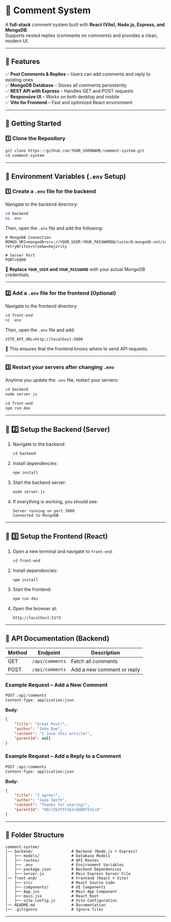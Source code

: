 # 📝 Comment System 

A **full-stack** comment system built with **React (Vite), Node.js, Express, and MongoDB**.  
Supports nested replies (comments on comments) and provides a clean, modern UI.

---

## 📌 Features
✅ **Post Comments & Replies** – Users can add comments and reply to existing ones  
✅ **MongoDB Database** – Stores all comments persistently  
✅ **REST API with Express** – Handles GET and POST requests  
✅ **Responsive UI** – Works on both desktop and mobile  
✅ **Vite for Frontend** – Fast and optimized React environment  

---

## 🚀 Getting Started

### **1️⃣ Clone the Repository**
```powershell
git clone https://github.com/YOUR_USERNAME/comment-system.git
cd comment-system
```

---

## 📌 Environment Variables (`.env` Setup)

### **1️⃣ Create a `.env` file for the backend**
Navigate to the backend directory:
```powershell
cd backend
ni .env
```
Then, open the `.env` file and add the following:
```env
# MongoDB Connection
MONGO_URI=mongodb+srv://YOUR_USER:YOUR_PASSWORD@cluster0.mongodb.net/commentDB?retryWrites=true&w=majority

# Server Port
PORT=5000
```
🔹 **Replace `YOUR_USER` and `YOUR_PASSWORD`** with your actual MongoDB credentials.

---

### **2️⃣ Add a `.env` file for the frontend (Optional)**
Navigate to the frontend directory:
```powershell
cd front-end
ni .env
```
Then, open the `.env` file and add:
```env
VITE_API_URL=http://localhost:5000
```
🔹 This ensures that the frontend knows where to send API requests.

---

### **3️⃣ Restart your servers after changing `.env`**
Anytime you update the `.env` file, restart your servers:
```powershell
cd backend
node server.js
```
```powershell
cd front-end
npm run dev
```

---

## 📌 2️⃣ Setup the Backend (Server)
1. Navigate to the backend:
   ```powershell
   cd backend
   ```
2. Install dependencies:
   ```powershell
   npm install
   ```
3. Start the backend server:
   ```powershell
   node server.js
   ```
4. If everything is working, you should see:
   ```
   Server running on port 5000
   Connected to MongoDB
   ```

---

## 📌 3️⃣ Setup the Frontend (React)
1. Open a new terminal and navigate to `front-end`:
   ```powershell
   cd front-end
   ```
2. Install dependencies:
   ```powershell
   npm install
   ```
3. Start the frontend:
   ```powershell
   npm run dev
   ```
4. Open the browser at:
   ```
   http://localhost:5173
   ```

---

## 📌 API Documentation (Backend)
| Method | Endpoint           | Description                      |
|--------|-------------------|----------------------------------|
| GET    | `/api/comments`   | Fetch all comments              |
| POST   | `/api/comments`   | Add a new comment or reply      |

### **Example Request – Add a New Comment**
```powershell
POST /api/comments
Content-Type: application/json
```
**Body:**
```json
{
    "title": "Great Post!",
    "author": "John Doe",
    "content": "I love this article!",
    "parentId": null
}
```

### **Example Request – Add a Reply to a Comment**
```powershell
POST /api/comments
Content-Type: application/json
```
**Body:**
```json
{
    "title": "I agree!",
    "author": "Jane Smith",
    "content": "Thanks for sharing!",
    "parentId": "60c72b2f5f1b2c6d88f531cd"
}
```

---

## 📌 Folder Structure
```
comment-system/
│── backend/                 # Backend (Node.js + Express)
│   ├── models/              # Database Models
│   ├── routes/              # API Routes
│   ├── .env                 # Environment Variables
│   ├── package.json         # Backend Dependencies
│   ├── server.js            # Main Express Server File
│── front-end/               # Frontend (React + Vite)
│   ├── src/                 # React Source Code
│   ├── components/          # UI Components
│   ├── App.jsx              # Main App Component
│   ├── main.jsx             # React Root
│   ├── vite.config.js       # Vite Configuration
│── README.md                # Documentation
│── .gitignore               # Ignore files
```

---
